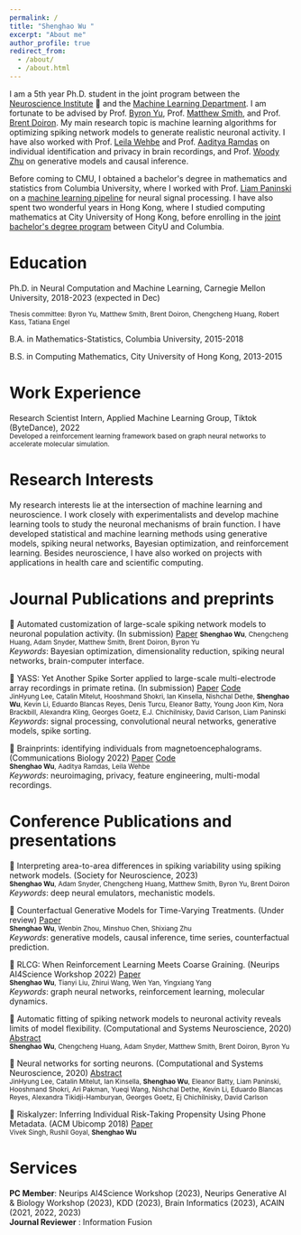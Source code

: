 ```yaml
---
permalink: /
title: "Shenghao Wu "
excerpt: "About me"
author_profile: true
redirect_from:
  - /about/
  - /about.html
---
```


I am a 5th year Ph.D. student in the joint program between the [Neuroscience Institute](https://www.cmu.edu/ni/) 🧠  and the [Machine Learning Department](https://www.ml.cmu.edu/). I am fortunate to be advised by Prof. [Byron Yu](https://users.ece.cmu.edu/~byronyu/index.html), Prof. [Matthew Smith](https://smithlab.net/), and Prof. [Brent Doiron](https://brainmath.bsd.uchicago.edu/). My main research topic is machine learning algorithms for optimizing spiking network models to generate realistic neuronal activity. I have also worked with Prof. [Leila Wehbe](https://www.cs.cmu.edu/~lwehbe/publications.html) and Prof. [Aaditya Ramdas](http://www.stat.cmu.edu/~aramdas/) on individual identification and privacy in brain recordings, and Prof. [Woody Zhu](https://sites.google.com/view/woodyzhu/home?authuser=0) on generative models and causal inference. 

Before coming to CMU, I obtained a bachelor's degree in mathematics and statistics from Columbia University, where I worked with Prof. [Liam Paninski](http://www.stat.columbia.edu/~liam/) on a  [machine learning pipeline](https://github.com/paninski-lab/yass)  for neural signal processing. I have also spent two wonderful years in Hong Kong, where I studied computing mathematics at City University of Hong Kong, before enrolling in the  [joint bachelor's degree program](https://cityu-hk.gs.columbia.edu/) between CityU and Columbia.

Education
=======
Ph.D. in Neural Computation and Machine Learning, Carnegie Mellon University, 2018-2023 (expected in Dec)
 
  <small>Thesis committee: Byron Yu, Matthew Smith, Brent Doiron, Chengcheng Huang, Robert Kass, Tatiana Engel </small>

B.A. in Mathematics-Statistics, Columbia University, 2015-2018

B.S. in Computing Mathematics, City University of Hong Kong, 2013-2015  


Work Experience
=======
Research Scientist Intern, Applied Machine Learning Group, Tiktok (ByteDance), 2022  
 <small>Developed a reinforcement learning framework based on graph neural networks to accelerate molecular simulation. </small>

Research Interests
=======
My research interests lie at the intersection of machine learning and neuroscience. I work closely with experimentalists and develop machine learning tools to study the neuronal mechanisms of brain function. I have developed statistical and machine learning methods using generative models, spiking neural networks, Bayesian optimization, and reinforcement learning. Besides neuroscience, I have also worked on projects with applications in health care and scientific computing.


Journal Publications and preprints
=======

📄 Automated customization of large-scale spiking network models to neuronal population activity. (In submission)  [Paper](https://www.biorxiv.org/content/10.1101/2023.09.21.558920v1) 
<small>**Shenghao Wu**, Chengcheng Huang, Adam Snyder, Matthew Smith, Brent Doiron, Byron Yu </small>  
_Keywords_: Bayesian optimization, dimensionality reduction, spiking neural networks, brain-computer interface.
    
📄 YASS: Yet Another Spike Sorter applied to large-scale multi-electrode array recordings in primate retina.  (In submission) [Paper](https://www.biorxiv.org/content/10.1101/2020.03.18.997924v1.full.pdf)  [Code](https://github.com/paninski-lab/yass)  
<small> JinHyung Lee, Catalin Mitelut, Hooshmand Shokri, Ian Kinsella, Nishchal Dethe, **Shenghao Wu**, Kevin Li, Eduardo Blancas Reyes, Denis Turcu, Eleanor Batty, Young Joon Kim, Nora Brackbill, Alexandra Kling, Georges Goetz, E.J. Chichilnisky, David Carlson, Liam Paninski</small>   
_Keywords_: signal processing, convolutional neural networks, generative models, spike sorting.
    
📄 Brainprints: identifying individuals from magnetoencephalograms. (Communications Biology 2022) [Paper](https://www.nature.com/articles/s42003-022-03727-9)  [Code](https://github.com/brainML/brainprint)  
<small> **Shenghao Wu**, Aaditya Ramdas, Leila Wehbe</small>  
_Keywords_: neuroimaging, privacy, feature engineering, multi-modal recordings.


Conference Publications and presentations
=======

📄 Interpreting area-to-area differences in spiking variability using spiking network models. (Society for Neuroscience, 2023)  
<small> **Shenghao Wu**, Adam Snyder, Chengcheng Huang, Matthew Smith, Byron Yu,  Brent Doiron</small>  
_Keywords_: deep neural emulators, mechanistic models.

📄 Counterfactual Generative Models for Time-Varying Treatments. (Under review) [Paper](https://arxiv.org/abs/2305.15742)  
<small>  **Shenghao Wu**, Wenbin Zhou, Minshuo Chen, Shixiang Zhu </small>  
_Keywords_: generative models, causal inference, time series, counterfactual prediction.

📄 RLCG: When Reinforcement Learning Meets Coarse Graining. (Neurips AI4Science Workshop 2022) [Paper](https://openreview.net/pdf?id=XD6BnJO7PW)  
<small> **Shenghao Wu**, Tianyi Liu, Zhirui Wang, Wen Yan, Yingxiang Yang</small>  
_Keywords_: graph neural networks, reinforcement learning, molecular dynamics.

📄 Automatic fitting of spiking network models to neuronal activity reveals limits of model flexibility. (Computational and Systems Neuroscience, 2020) [Abstract](https://static1.squarespace.com/static/6102ca347474c263c40150cd/t/6108704a88f5b866f9ce845f/1627942988778/Cosyne2020_program_book.pdf)  
<small> **Shenghao Wu**, Chengcheng Huang, Adam Snyder, Matthew Smith, Brent Doiron, Byron Yu</small> 

📄 Neural networks for sorting neurons. (Computational and Systems Neuroscience, 2020) [Abstract](https://static1.squarespace.com/static/6102ca347474c263c40150cd/t/6108704a88f5b866f9ce845f/1627942988778/Cosyne2020_program_book.pdf)  
<small>JinHyung Lee, Catalin Mitelut, Ian Kinsella, **Shenghao Wu**, Eleanor Batty, Liam Paninski, Hooshmand Shokri, Ari Pakman, Yueqi Wang, Nishchal Dethe, Kevin Li, Eduardo Blancas Reyes, Alexandra Tikidji-Hamburyan, Georges Goetz, Ej Chichilnisky, David Carlson</small> 

📄 Riskalyzer: Inferring Individual Risk-Taking Propensity Using Phone Metadata.  (ACM Ubicomp 2018) [Paper](https://dl.acm.org/doi/pdf/10.1145/3191766?casa_token=es4j-OdP6bEAAAAA\%3AOn7mTUrFM2UADsbKA_kT4BlR9stK_1aYyhwC9gI401Cq7iaSr6Q7b5c8-if-PW09i6zXClWNrEM)  
<small>Vivek Singh, Rushil Goyal, **Shenghao Wu**</small> 


Services
=======

**PC Member**: Neurips AI4Science Workshop (2023), Neurips Generative AI & Biology Workshop (2023),  KDD (2023), Brain Informatics (2023), ACAIN (2021, 2022, 2023)  
**Journal Reviewer** : Information Fusion 
